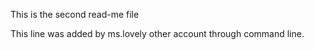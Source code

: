 This is the second read-me file

This line was added by ms.lovely other account through command line.

